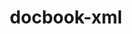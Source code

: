 ---
title: "docbook-xml"
layout: cache
categories: [package, develop-2024-08-04]
meta: {"versions": ["4.5"], "compilers": ["oneapi@=2024.2.0"], "oss": ["ubuntu22.04"], "platforms": ["linux"], "targets": ["x86_64_v3"], "stacks": ["e4s-oneapi", "root"], "num_specs": 1, "num_specs_by_stack": {"e4s-oneapi": 1, "root": 1}}
spec_details: [{"hash": "t43y3cvjbl6pvwvj3zm4siqdzi35ggd5", "compiler": "oneapi@=2024.2.0", "versions": ["4.5"], "os": "ubuntu22.04", "platform": "linux", "target": "x86_64_v3", "variants": ["build_system=generic"], "stacks": ["e4s-oneapi", "root"], "size": "-", "tarball": "https://binaries.spack.io/releases/develop-2024-08-04/build_cache/linux-ubuntu22.04-x86_64_v3/oneapi-2024.2.0/docbook-xml-4.5/linux-ubuntu22.04-x86_64_v3-oneapi-2024.2.0-docbook-xml-4.5-t43y3cvjbl6pvwvj3zm4siqdzi35ggd5.spack"}]
---